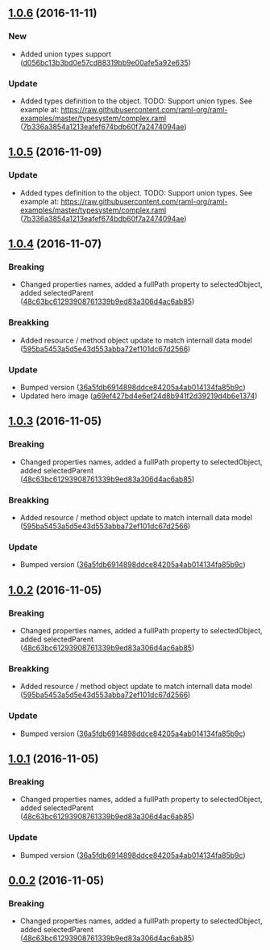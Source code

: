 <a name="1.0.6"></a>
## [1.0.6](https://github.com/advanced-rest-client/raml-path-to-object/compare/1.0.4...v1.0.6) (2016-11-11)


### New

* Added union types support ([d056bc13b3bd0e57cd88319bb9e00afe5a92e635](https://github.com/advanced-rest-client/raml-path-to-object/commit/d056bc13b3bd0e57cd88319bb9e00afe5a92e635))

### Update

* Added types definition to the object. TODO: Support union types. See example at: https://raw.githubusercontent.com/raml-org/raml-examples/master/typesystem/complex.raml ([7b336a3854a1213eafef674bdb60f7a2474094ae](https://github.com/advanced-rest-client/raml-path-to-object/commit/7b336a3854a1213eafef674bdb60f7a2474094ae))



<a name="1.0.5"></a>
## [1.0.5](https://github.com/advanced-rest-client/raml-path-to-object/compare/1.0.4...v1.0.5) (2016-11-09)


### Update

* Added types definition to the object. TODO: Support union types. See example at: https://raw.githubusercontent.com/raml-org/raml-examples/master/typesystem/complex.raml ([7b336a3854a1213eafef674bdb60f7a2474094ae](https://github.com/advanced-rest-client/raml-path-to-object/commit/7b336a3854a1213eafef674bdb60f7a2474094ae))



<a name="1.0.4"></a>
## [1.0.4](https://github.com/advanced-rest-client/raml-path-to-object/compare/1.0.0...v1.0.4) (2016-11-07)


### Breaking

* Changed properties names, added a fullPath property to selectedObject, added selectedParent ([48c63bc61293908761339b9ed83a306d4ac6ab85](https://github.com/advanced-rest-client/raml-path-to-object/commit/48c63bc61293908761339b9ed83a306d4ac6ab85))

### Breakking

* Added resource / method object update to match internall data model ([595ba5453a5d5e43d553abba72ef101dc67d2566](https://github.com/advanced-rest-client/raml-path-to-object/commit/595ba5453a5d5e43d553abba72ef101dc67d2566))

### Update

* Bumped version ([36a5fdb6914898ddce84205a4ab014134fa85b9c](https://github.com/advanced-rest-client/raml-path-to-object/commit/36a5fdb6914898ddce84205a4ab014134fa85b9c))
* Updated hero image ([a69ef427bd4e6ef24d8b941f2d39219d4b6e1374](https://github.com/advanced-rest-client/raml-path-to-object/commit/a69ef427bd4e6ef24d8b941f2d39219d4b6e1374))



<a name="1.0.3"></a>
## [1.0.3](https://github.com/advanced-rest-client/raml-path-to-object/compare/1.0.0...v1.0.3) (2016-11-05)


### Breaking

* Changed properties names, added a fullPath property to selectedObject, added selectedParent ([48c63bc61293908761339b9ed83a306d4ac6ab85](https://github.com/advanced-rest-client/raml-path-to-object/commit/48c63bc61293908761339b9ed83a306d4ac6ab85))

### Breakking

* Added resource / method object update to match internall data model ([595ba5453a5d5e43d553abba72ef101dc67d2566](https://github.com/advanced-rest-client/raml-path-to-object/commit/595ba5453a5d5e43d553abba72ef101dc67d2566))

### Update

* Bumped version ([36a5fdb6914898ddce84205a4ab014134fa85b9c](https://github.com/advanced-rest-client/raml-path-to-object/commit/36a5fdb6914898ddce84205a4ab014134fa85b9c))



<a name="1.0.2"></a>
## [1.0.2](https://github.com/advanced-rest-client/raml-path-to-object/compare/1.0.0...v1.0.2) (2016-11-05)


### Breaking

* Changed properties names, added a fullPath property to selectedObject, added selectedParent ([48c63bc61293908761339b9ed83a306d4ac6ab85](https://github.com/advanced-rest-client/raml-path-to-object/commit/48c63bc61293908761339b9ed83a306d4ac6ab85))

### Breakking

* Added resource / method object update to match internall data model ([595ba5453a5d5e43d553abba72ef101dc67d2566](https://github.com/advanced-rest-client/raml-path-to-object/commit/595ba5453a5d5e43d553abba72ef101dc67d2566))

### Update

* Bumped version ([36a5fdb6914898ddce84205a4ab014134fa85b9c](https://github.com/advanced-rest-client/raml-path-to-object/commit/36a5fdb6914898ddce84205a4ab014134fa85b9c))



<a name="1.0.1"></a>
## [1.0.1](https://github.com/advanced-rest-client/raml-path-to-object/compare/1.0.0...v1.0.1) (2016-11-05)


### Breaking

* Changed properties names, added a fullPath property to selectedObject, added selectedParent ([48c63bc61293908761339b9ed83a306d4ac6ab85](https://github.com/advanced-rest-client/raml-path-to-object/commit/48c63bc61293908761339b9ed83a306d4ac6ab85))

### Update

* Bumped version ([36a5fdb6914898ddce84205a4ab014134fa85b9c](https://github.com/advanced-rest-client/raml-path-to-object/commit/36a5fdb6914898ddce84205a4ab014134fa85b9c))



<a name="0.0.2"></a>
## [0.0.2](https://github.com/advanced-rest-client/raml-path-to-object/compare/1.0.0...v0.0.2) (2016-11-05)


### Breaking

* Changed properties names, added a fullPath property to selectedObject, added selectedParent ([48c63bc61293908761339b9ed83a306d4ac6ab85](https://github.com/advanced-rest-client/raml-path-to-object/commit/48c63bc61293908761339b9ed83a306d4ac6ab85))



